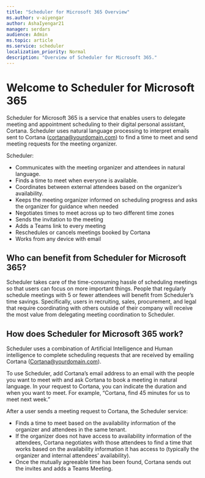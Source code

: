 ```yaml
---
title: "Scheduler for Microsoft 365 Overview"
ms.author: v-aiyengar
author: AshaIyengar21
manager: serdars
audience: Admin
ms.topic: article
ms.service: scheduler
localization_priority: Normal
description: "Overview of Scheduler for Microsoft 365."
---
```


# Welcome to Scheduler for Microsoft 365

Scheduler for Microsoft 365 is a service that enables users to delegate meeting and appointment scheduling to their digital personal assistant, Cortana. Scheduler uses natural language processing to interpret emails sent to Cortana (cortana@yourdomain.com) to find a time to meet and send meeting requests for the meeting organizer.  

Scheduler: 

- Communicates with the meeting organizer and attendees in natural language.
- Finds a time to meet when everyone is available.
- Coordinates between external attendees based on the organizer’s availability.
- Keeps the meeting organizer informed on scheduling progress and asks the organizer for guidance when needed 
- Negotiates times to meet across up to two different time zones 
- Sends the invitation to the meeting 
- Adds a Teams link to every meeting  
- Reschedules or cancels meetings booked by Cortana 
- Works from any device with email  

## Who can benefit from Scheduler for Microsoft 365?

Scheduler takes care of the time-consuming hassle of scheduling meetings so that users can focus on more important things. People that regularly schedule meetings with 5 or fewer attendees will benefit from Scheduler’s time savings. Specifically, users in recruiting, sales, procurement, and legal that require coordinating with others outside of their company will receive the most value from delegating meeting coordination to Scheduler.

## How does Scheduler for Microsoft 365 work?

Scheduler uses a combination of Artificial Intelligence and Human intelligence to complete scheduling requests that are received by emailing Cortana (Cortana@yourdomain.com).  

To use Scheduler, add Cortana’s email address to an email with the people you want to meet with and ask Cortana to book a meeting in natural language. In your request to Cortana, you can indicate the duration and when you want to meet. For example, “Cortana, find 45 minutes for us to meet next week.” 

After a user sends a meeting request to Cortana, the Scheduler service: 

- Finds a time to meet based on the availability information of the organizer and attendees in the same tenant.
- If the organizer does not have access to availability information of the attendees, Cortana negotiates with those attendees to find a time that works based on the availability information it has access to (typically the organizer and internal attendees’ availability). 
- Once the mutually agreeable time has been found, Cortana sends out the invites and adds a Teams Meeting. 
